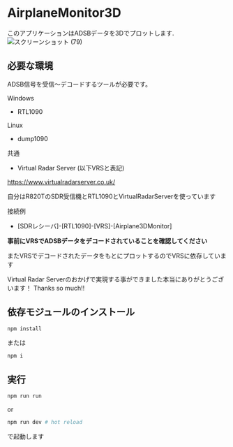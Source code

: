 # AirplaneMonitor3D

このアプリケーションはADSBデータを3Dでプロットします.
![スクリーンショット (79)](https://user-images.githubusercontent.com/48244386/140714343-315cf2a0-e4ec-4f08-b7c4-e67a35943d4f.png)


## 必要な環境

ADSB信号を受信～デコードするツールが必要です。



Windows

- RTL1090

Linux

- dump1090

共通

- Virtual Radar Server (以下VRSと表記)

https://www.virtualradarserver.co.uk/

自分はR820TのSDR受信機とRTL1090とVirtualRadarServerを使っています

接続例
- [SDRレシーバ]-[RTL1090]-[VRS]-[Airplane3DMonitor]

**事前にVRSでADSBデータをデコードされていることを確認してください**

またVRSでデコードされたデータをもとにプロットするのでVRSに依存しています

Virtual Radar Serverのおかげで実現する事ができました本当にありがとうございます！
Thanks so much!!


## 依存モジュールのインストール

```sh
npm install
```

または

```sh
npm i
```

## 実行

```sh
npm run run
```

or

```sh
npm run dev # hot reload
```

で起動します
